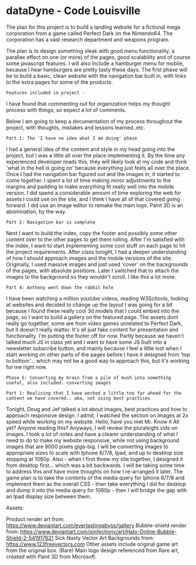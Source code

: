 # dataDyne - Code Louisville

The plan for this project is to build a landing website for a fictional mega corporation from a game called Perfect Dark on the Nintendo64. The corporation has a vast research department and weapons program. 

The plan is to design something sleak with good menu functionality, a parallax effect on one (or more) of the pages, good scalability and of course some javascript features. I will also include a hamburger menu for mobile, because I hear hamburgers are pretty tasty these days. The first phase will be to build a basic, clean website with the navigation bar built in, with links to the extra pages for some of the products.

    Features included in project - 

I have found that commenting out for organization helps my thought process with things, so expect a lot of comments. 

Below I am going to keep a documentation of my process throughout the project, with thoughts, mistakes and lessons learned..etc. 


    Part 1: The 'I have no idea what I am doing' phase

I had a general idea of the content and style in my head going into the project, but I was a little all over the place implementing it. By the time any experienced developer reads this, they will likely look at my code and think 'what in the hell is going on' because everything just feels all over the place. Once I had the navigation bar figured out and the images in, it started to come together. I spent a lot of time making minor adjustments to the margins and padding to make everything fit really well into the mobile version. I did spend a considerable amount of time exploring the web for assets I could use on the site, and I think I have all of that covered going forward. I did use an image editor to remake the main logo. Paint 3D is an abomination, by the way. 

    Part 2: Navigation bar is complete 

Next I want to build the index, copy the footer and possibly some other content over to the other pages to get them rolling. After I'm satisfied with the index, I want to start implementing some cool stuff on each page to hit the project requirements. After class tonight, I had a deeper understanding of how I should approach images and the mobile versions of the site. Originally, I used massive images and just used 'cover' on the backgrounds of the pages, with absolute positions. Later I switched that to attach the images to the background so they wouldn't scroll. I like this a lot more. 

    Part 4: Anthony went down the rabbit hole

I have been watching a million youtube videos, reading W3Schools, looking at websites and decided to change up the layout I was going for a bit because I found these really cool 3d models that I could embed into the page, so I want to build a gallery on the featured page. The assets dont really go together, some are from video games unrelated to Perfect Dark, but it doesn't really matter. It's all just fake content for presentation and functionality. I'm putting the footer off for now. Partly because we haven't talked much JS in class yet and I want to have some JS built into a newsletter subscribe button, and mainly because I feel a little lost when I start working on other parts of the pages before I have it designed from 'top to bottom'... which may not be a good way to approach this, but it's working for me right now. 

    Phase 5: Converting my brain from a pile of mush into something useful, also included: converting images

    Part 1: Realizing that I have worked a little too far ahead for the content we have covered.. aka, not using best practices

Tonight, Doug and Jef talked a lot about images, best practices and how to approach responsive design. I admit, I watched the section on images at 2x speed while working on my website. Hello, have you met Mr. Know it All yet? Anyone reading this? Anyways, I will review the pluralsight vids on images. I took a lot of notes and have a clearer understanding of what I need to do to make my website responsive, while not using background images that are 9000 pixels giga-big. I will be converting images to appropriate sizes to scale with Iphone 6/7/8, Ipad, and up to desktop size stopping at 1080p. Also - when I first threw my site together, I designed it from desktop first... which was a bit backwards. I will be taking some time to address this and have more thoughts on how I re-arranged it later. The game plan is to take the contents of the media query for Iphone 6/7/8 and implement them as the overall CSS - then take everything I did for desktop and dump it into the media query for 1080p - then I will bridge the gap with an Ipad display size between them. 














Assets: 

Product render art from:   https://www.deviantart.com/everlastingabyss/gallery
Bubble-shield render from: https://www.deviantart.com/xinfectionx/art/Halo-Online-Bubble-Shield-2-541917621
Sick Nasty Vector Art Backgrounds from: https://www.123freevectors.com
Other assets include original game art from the original box. (Rare)
Main logo design referenced from Rare art, created wtih Paint 3D from Microsoft.
